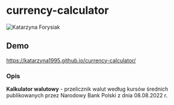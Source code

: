 # currency-calculator
![Katarzyna Forysiak](https://scontent-waw1-1.xx.fbcdn.net/v/t1.6435-1/117865890_3411896032201533_5155801916076740700_n.jpg?stp=dst-jpg_p160x160&_nc_cat=104&ccb=1-7&_nc_sid=7206a8&_nc_ohc=TRM6NY77b78AX-55z0V&tn=5NT1NUNH5oDKVLob&_nc_ht=scontent-waw1-1.xx&oh=00_AT_I-Vm9uojYLKGuTzw1kf-DphyvSt9bCvBzpkW2DW7Vlw&oe=632BA049)

## Demo
https://katarzyna1995.github.io/currency-calculator/

### Opis
**Kalkulator walutowy** - przelicznik walut według kursów średnich publikowanych przez Narodowy Bank Polski z dnia 08.08.2022 r. 
